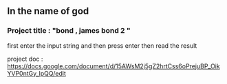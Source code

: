 ## **In the name of god**
### Project title : "bond , james bond 2 "

first enter the input string and then press enter then read the result

project doc :
https://docs.google.com/document/d/15AWsM2j5gZ2hrtCss6oPrejuBP_OikYVP0ntGy_lpQQ/edit